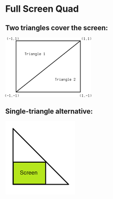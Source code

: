 # Full Screen Quad

## Two triangles cover the screen:

![Full Screen Quad](./images/full_screen_quad.png)

## Single-triangle alternative:

![Full Screen Quad Alternative](./images/full_screen_quad_alternative.png)
